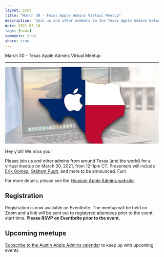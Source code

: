 ```yaml
---
layout: post
title: "March 30 - Texas Apple Admins Virtual Meetup"
description: "Join us and other members in the Texas Apple Admins Network for a statewide virtual lunch-hour meetup on “Texas Tuesday,” March 30."
date: 2021-03-18
tags: [news]
comments: true
share: true
---
```


March 30 - Texas Apple Admins Virtual Meetup

---

<div align="center"><img src="/assets/images/texas-admins-virtual-meetup-march2021.jpg" /></div>

Hey y'all! We miss you!

Please join us and other admins from around Texas (and the world) for a virtual meetup on March 30, 2021, from 12-1pm CT. Presenters will include <a href="https://blog.eriknicolasgomez.com/" target="_blank">Erik Gomez</a>, <a href="https://grahamrpugh.com/" target="_blank">Graham Pugh</a>, and more to be announced. Fun!

For more details, please see the <a href="https://houstonappleadmins.org/Mar2021-TexasAppleAdminsVirtual/" target="_blank">Houston Apple Admins website</a>.

## Registration

Registration is now available on Eventbrite. The meetup will be held on Zoom and a link will be sent out to registered attendees prior to the event start time. **Please RSVP on Eventbrite prior to the event.**

<div id="eventbrite-widget-container-144704843081"></div>

<script src="https://www.eventbrite.com/static/widgets/eb_widgets.js"></script>

<script type="text/javascript">
    var exampleCallback = function() {
        console.log('Order complete!');
    };

    window.EBWidgets.createWidget({
        // Required
        widgetType: 'checkout',
        eventId: '144704843081',
        iframeContainerId: 'eventbrite-widget-container-144704843081',

        // Optional
        iframeContainerHeight: 425,  // Widget height in pixels. Defaults to a minimum of 425px if not provided
        onOrderComplete: exampleCallback  // Method called when an order has successfully completed
    });
</script>

## Upcoming meetups

[Subscribe to the Austin Apple Admins calendar](https://goo.gl/2TUFjl) to keep up with upcoming events.
